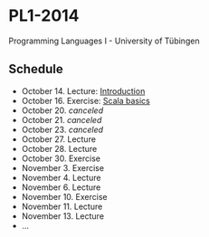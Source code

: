 PL1-2014
========

Programming Languages I - University of Tübingen

Schedule
--------

 * October 14. Lecture: [Introduction](lecturenotes/01-intro.markdown)
 * October 16. Exercise:  [Scala basics](exercises/01-scala-basics.scala)
 * October 20. *canceled*
 * October 21. *canceled*
 * October 23. *canceled*
 * October 27. Lecture
 * October 28. Lecture
 * October 30. Exercise
 * November 3. Exercise
 * November 4. Lecture
 * November 6. Lecture
 * November 10. Exercise
 * November 11. Lecture
 * November 13. Lecture
 * ...
